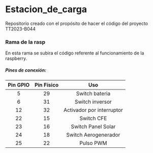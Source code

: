 # Estacion_de_carga

Repositorio creado con el propósito de hacer el código del proyecto TT2023-B044

### Rama de la rasp

En esta rama se subira el código referente al funcionamiento de la raspberry.

##### Pines de conexión:
|Pin GPIO|Pin Físico|Uso|
|:--:|:--:|:--:|
|5|29|Switch bateria|
|6|31|Switch inversor|
|12|32|Activador por interruptor|
|22|15|Switch CFE|
|23|16|Switch Panel Solar|
|24|18|Switch Aerogenerador|
|25|22|Pulso PWM|
